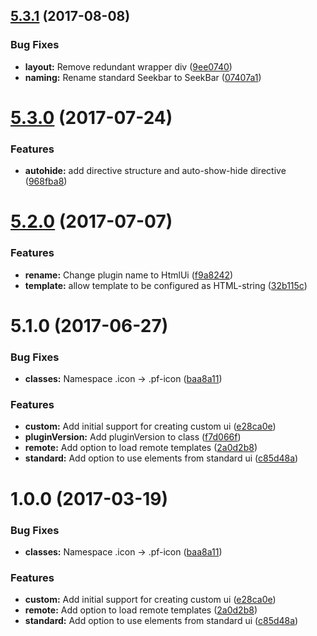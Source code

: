 <a name="5.3.1"></a>
## [5.3.1](https://github.com/meisterplayer/ui-htmlui/compare/v5.3.0...v5.3.1) (2017-08-08)


### Bug Fixes

* **layout:** Remove redundant wrapper div ([9ee0740](https://github.com/meisterplayer/ui-htmlui/commit/9ee0740))
* **naming:** Rename standard Seekbar to SeekBar ([07407a1](https://github.com/meisterplayer/ui-htmlui/commit/07407a1))



<a name="5.3.0"></a>
# [5.3.0](https://github.com/meisterplayer/ui-htmlui/compare/v5.2.0...v5.3.0) (2017-07-24)


### Features

* **autohide:** add directive structure and auto-show-hide directive ([968fba8](https://github.com/meisterplayer/ui-htmlui/commit/968fba8))



<a name="5.2.0"></a>
# [5.2.0](https://github.com/meisterplayer/ui-htmlui/compare/v5.1.0...v5.2.0) (2017-07-07)


### Features

* **rename:** Change plugin name to HtmlUi ([f9a8242](https://github.com/meisterplayer/ui-htmlui/commit/f9a8242))
* **template:** allow template to be configured as HTML-string ([32b115c](https://github.com/meisterplayer/ui-htmlui/commit/32b115c))



<a name="5.1.0"></a>
# 5.1.0 (2017-06-27)


### Bug Fixes

* **classes:** Namespace .icon -> .pf-icon ([baa8a11](https://github.com/meisterplayer/ui-customui/commit/baa8a11))


### Features

* **custom:** Add initial support for creating custom ui ([e28ca0e](https://github.com/meisterplayer/ui-customui/commit/e28ca0e))
* **pluginVersion:** Add pluginVersion to class ([f7d066f](https://github.com/meisterplayer/ui-customui/commit/f7d066f))
* **remote:** Add option to load remote templates ([2a0d2b8](https://github.com/meisterplayer/ui-customui/commit/2a0d2b8))
* **standard:** Add option to use elements from standard ui ([c85d48a](https://github.com/meisterplayer/ui-customui/commit/c85d48a))



<a name="1.0.0"></a>
# 1.0.0 (2017-03-19)


### Bug Fixes

* **classes:** Namespace .icon -> .pf-icon ([baa8a11](https://git.triple-it.nl/meister-player/plugin.ui.custom/commits/baa8a11))


### Features

* **custom:** Add initial support for creating custom ui ([e28ca0e](https://git.triple-it.nl/meister-player/plugin.ui.custom/commits/e28ca0e))
* **remote:** Add option to load remote templates ([2a0d2b8](https://git.triple-it.nl/meister-player/plugin.ui.custom/commits/2a0d2b8))
* **standard:** Add option to use elements from standard ui ([c85d48a](https://git.triple-it.nl/meister-player/plugin.ui.custom/commits/c85d48a))



